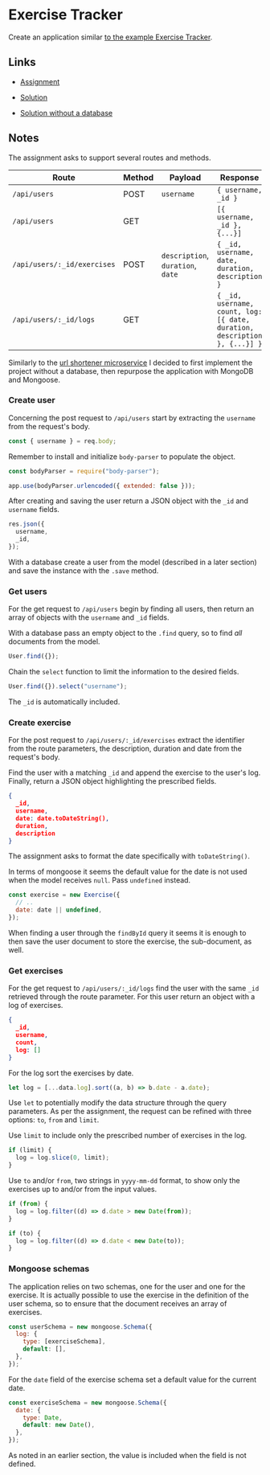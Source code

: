 # Exercise Tracker

Create an application similar [to the example Exercise Tracker](https://exercise-tracker.freecodecamp.rocks/).

## Links

- [Assignment](https://www.freecodecamp.org/learn/back-end-development-and-apis/back-end-development-and-apis-projects/exercise-tracker)

- [Solution](https://replit.com/@borntofrappe/boilerplate-project-exercisetracker)

- [Solution without a database](https://replit.com/@borntofrappe/boilerplate-project-exercisetracker-nodb)

## Notes

The assignment asks to support several routes and methods.

| Route                       | Method | Payload                           | Response                                                                  |
| --------------------------- | ------ | --------------------------------- | ------------------------------------------------------------------------- |
| `/api/users`                | POST   | `username`                        | `{ username, _id }`                                                       |
| `/api/users`                | GET    |                                   | `[{ username, _id }, {...}]`                                              |
| `/api/users/:_id/exercises` | POST   | `description`, `duration`, `date` | `{ _id, username, date, duration, description }`                          |
| `/api/users/:_id/logs`      | GET    |                                   | `{ _id, username, count, log: [{ date, duration, description }, {...}] }` |

Similarly to the [url shortener microservice](https://github.com/borntofrappe/back-end-development-and-apis/tree/master/url-shortener-microservice) I decided to first implement the project without a database, then repurpose the application with MongoDB and Mongoose.

### Create user

Concerning the post request to `/api/users` start by extracting the `username` from the request's body.

```js
const { username } = req.body;
```

Remember to install and initialize `body-parser` to populate the object.

```js
const bodyParser = require("body-parser");

app.use(bodyParser.urlencoded({ extended: false }));
```

After creating and saving the user return a JSON object with the `_id` and `username` fields.

```js
res.json({
  username,
  _id,
});
```

With a database create a user from the model (described in a later section) and save the instance with the `.save` method.

### Get users

For the get request to `/api/users` begin by finding all users, then return an array of objects with the `username` and `_id` fields.

With a database pass an empty object to the `.find` query, so to find _all_ documents from the model.

```js
User.find({});
```

Chain the `select` function to limit the information to the desired fields.

```js
User.find({}).select("username");
```

The `_id` is automatically included.

### Create exercise

For the post request to `/api/users/:_id/exercises` extract the identifier from the route parameters, the description, duration and date from the request's body.

Find the user with a matching `_id` and append the exercise to the user's log. Finally, return a JSON object highlighting the prescribed fields.

```json
{
  _id,
  username,
  date: date.toDateString(),
  duration,
  description
}
```

The assignment asks to format the date specifically with `toDateString()`.

In terms of mongoose it seems the default value for the date is not used when the model receives `null`. Pass `undefined` instead.

```js
const exercise = new Exercise({
  // ..
  date: date || undefined,
});
```

When finding a user through the `findById` query it seems it is enough to then save the user document to store the exercise, the sub-document, as well.

### Get exercises

For the get request to `/api/users/:_id/logs` find the user with the same `_id` retrieved through the route parameter. For this user return an object with a log of exercises.

```json
{
  _id,
  username,
  count,
  log: []
}
```

For the log sort the exercises by date.

```js
let log = [...data.log].sort((a, b) => b.date - a.date);
```

Use `let` to potentially modify the data structure through the query parameters. As per the assignment, the request can be refined with three options: `to`, `from` and `limit`.

Use `limit` to include only the prescribed number of exercises in the log.

```js
if (limit) {
  log = log.slice(0, limit);
}
```

Use `to` and/or `from`, two strings in `yyyy-mm-dd` format, to show only the exercises up to and/or from the input values.

```js
if (from) {
  log = log.filter((d) => d.date > new Date(from));
}

if (to) {
  log = log.filter((d) => d.date < new Date(to));
}
```

### Mongoose schemas

The application relies on two schemas, one for the user and one for the exercise. It is actually possible to use the exercise in the definition of the user schema, so to ensure that the document receives an array of exercises.

```js
const userSchema = new mongoose.Schema({
  log: {
    type: [exerciseSchema],
    default: [],
  },
});
```

For the `date` field of the exercise schema set a default value for the current date.

```js
const exerciseSchema = new mongoose.Schema({
  date: {
    type: Date,
    default: new Date(),
  },
});
```

As noted in an earlier section, the value is included when the field is not defined.
